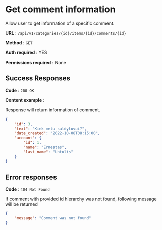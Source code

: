 # Get comment information

Allow user to get information of a specific comment.

**URL** : `/api/v1/categories/{id}/items/{id}/comments/{id}`

**Method** : `GET`

**Auth required** : YES

**Permissions required** : None

## Success Responses

**Code** : `200 OK`

**Content example** : 

Response will return information of comment.

```json
{
    "id": 3,
    "text": "Kiek metu saldytuvui?",
    "date_created": "2022-10-08T08:15:00",
    "account": {
        "id": 1,
        "name": "Ernestas",
        "last_name": "Untulis"
    }
}
```
## Error responses

**Code** : `404 Not Found`

If comment with provided id hierarchy was not found, following message will be returned

```json
{
    "message": "Comment was not found"
}
```